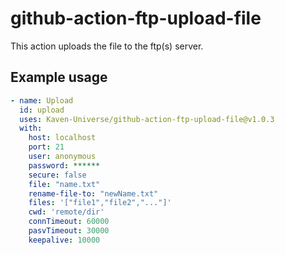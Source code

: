 # github-action-ftp-upload-file

This action uploads the file to the ftp(s) server.

## Example usage

```yml
- name: Upload
  id: upload
  uses: Kaven-Universe/github-action-ftp-upload-file@v1.0.3
  with:
    host: localhost
    port: 21
    user: anonymous
    password: ******
    secure: false
    file: "name.txt"
    rename-file-to: "newName.txt"
    files: '["file1","file2","..."]'
    cwd: 'remote/dir'
    connTimeout: 60000
    pasvTimeout: 30000
    keepalive: 10000
```

